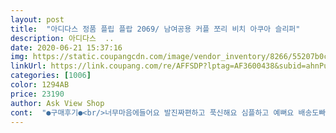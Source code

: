 ```yaml
---
layout: post 
title:  "아디다스 정품 플립 플랍 2069/ 남여공용 커플 쪼리 비치 아쿠아 슬리퍼" 
description: 아디다스  ..
date: 2020-06-21 15:37:16 
img: https://static.coupangcdn.com/image/vendor_inventory/8266/55207b0cfcaeab3e5ebf21f5731ad1f2b5ee1f44851ae98537f5350d6ad4.jpg 
linkUrl: https://link.coupang.com/re/AFFSDP?lptag=AF3600438&subid=ahnPublicAsk&pageKey=1505029097&itemId=2583942426&vendorItemId=70905653815&traceid=V0-113-5bae817cd5aa3554 
categories: [1006] 
color: 1294AB 
price: 23190 
author: Ask View Shop 
cont:  "●구매후기●<br/>너무마음에들어요 발진짜편하고 푹신해요 심플하고 예뻐요 배송도빠르고 포장깔큼희왔어요 잘신을께요<br/>편해요.<br/>정사이즈에요.<br/><br/>너무마음에들어요 발진짜편하고 푹신해요 심플하고 예뻐요 배송도빠르고 포장깔큼희왔어요 잘신을께요<br/>편해요.<br/>정사이즈에요.<br/><br/>" 
---
```

